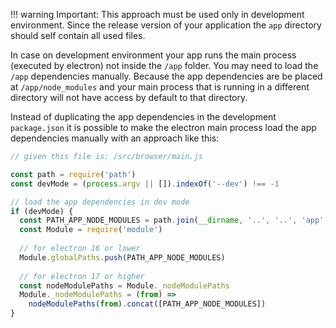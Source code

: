 !!! warning
    Important: This approach must be used only in development environment.
    Since the release version of your application the `app` directory should self contain all used files.

In case on development environment your app runs the main process (executed by electron) not inside the `/app` folder. You may need to load the `/app` dependencies manually. Because the app dependencies are be placed at `/app/node_modules` and your main process that is running in a different directory will not have access by default to that directory.

Instead of duplicating the app dependencies in the development `package.json` it is possible to make the electron main process load the app dependencies manually with an approach like this:

```js
// given this file is: /src/browser/main.js

const path = require('path')
const devMode = (process.argv || []).indexOf('--dev') !== -1

// load the app dependencies in dev mode
if (devMode) {
  const PATH_APP_NODE_MODULES = path.join(__dirname, '..', '..', 'app', 'node_modules')
  const Module = require('module')
  
  // for electron 16 or lower
  Module.globalPaths.push(PATH_APP_NODE_MODULES)
  
  // for electron 17 or higher
  const nodeModulePaths = Module._nodeModulePaths
  Module._nodeModulePaths = (from) =>
    nodeModulePaths(from).concat([PATH_APP_NODE_MODULES])
}
```
